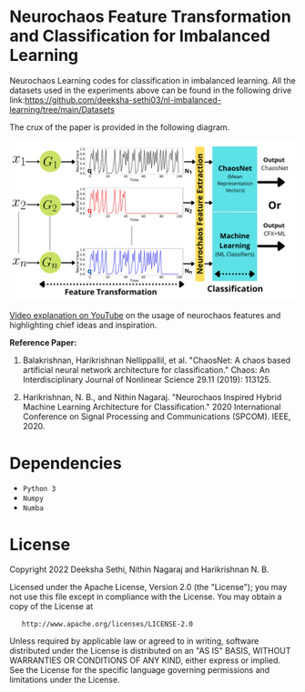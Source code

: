 # Neurochaos Feature Transformation and Classification for Imbalanced Learning
Neurochaos Learning codes for classification in imbalanced learning.
All the datasets used in the experiments above can be found in the following drive link:https://github.com/deeksha-sethi03/nl-imbalanced-learning/tree/main/Datasets

The crux of the paper is provided in the following diagram.

<img
src="architecture_diagram/NL_Architecture_1.png"
raw=true
alt="Subject Pronouns"
style="margin-right: 10px;"
/>

[Video explanation on YouTube](https://www.youtube.com/watch?v=Og3SQiYcisQ) on the usage of neurochaos features and highlighting chief ideas and inspiration.

**Reference Paper:**

1. Balakrishnan, Harikrishnan Nellippallil, et al. "ChaosNet: A chaos based artificial neural network architecture for classification." Chaos: An Interdisciplinary Journal of Nonlinear Science 29.11 (2019): 113125.

2. Harikrishnan, N. B., and Nithin Nagaraj. "Neurochaos Inspired Hybrid Machine Learning Architecture for Classification." 2020 International Conference on Signal Processing and Communications (SPCOM). IEEE, 2020.

# Dependencies

 - `Python 3`
 - `Numpy`
 - `Numba`


# License

Copyright 2022 Deeksha Sethi, Nithin Nagaraj and Harikrishnan N. B.

   Licensed under the Apache License, Version 2.0 (the "License");
   you may not use this file except in compliance with the License.
   You may obtain a copy of the License at

       http://www.apache.org/licenses/LICENSE-2.0
       
       
   
   Unless required by applicable law or agreed to in writing, software
   distributed under the License is distributed on an "AS IS" BASIS,
   WITHOUT WARRANTIES OR CONDITIONS OF ANY KIND, either express or implied.
   See the License for the specific language governing permissions and
   limitations under the License.
